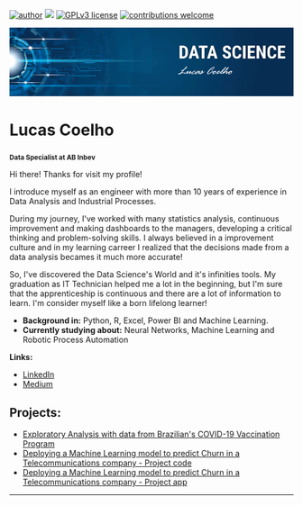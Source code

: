 [![author](https://img.shields.io/badge/author-lucascoelho-red.svg)](https://www.linkedin.com/in/lucas-tcoelho) [![](https://img.shields.io/badge/python-3.10+-blue.svg)](https://www.python.org/downloads/release/python-365/) [![GPLv3 license](https://img.shields.io/badge/License-GPLv3-blue.svg)](http://perso.crans.org/besson/LICENSE.html) [![contributions welcome](https://img.shields.io/badge/contributions-welcome-brightgreen.svg?style=flat)](https://github.com/LucasTouzoCoelho/data_science/issues)

<p align="center">
  <img src="banner.png" >
</p>

# Lucas Coelho
<sub>**Data Specialist at AB Inbev**</sub>

Hi there! Thanks for visit my profile!

I introduce myself as an engineer with more than 10 years of experience in Data Analysis and Industrial Processes. 

During my journey, I've worked with many statistics analysis, continuous improvement and making dashboards to the managers, developing a critical thinking and problem-solving skills. I always believed in a improvement culture and in my learning carreer I realized that the decisions made from a data analysis becames it much more accurate!

So, I've discovered the Data Science's World and it's infinities tools. My graduation as IT Technician helped me a lot in the beginning, but I'm sure that the apprenticeship is continuous and there are a lot of information to learn. I'm consider myself like a born lifelong learner!

* **Background in:** Python, R, Excel, Power BI and Machine Learning. 
* **Currently studying about:** Neural Networks, Machine Learning and Robotic Process Automation

**Links:**
* [LinkedIn](https://www.linkedin.com/in/lucas-tcoelho/)
* [Medium](https://medium.com/@lucastouzopro)


## Projects:

* [Exploratory Analysis with data from Brazilian's COVID-19 Vaccination Program](https://github.com/LucasTouzoCoelho/EDA-Covid-19)
* [Deploying a Machine Learning model to predict Churn in a Telecommunications company - Project code](https://github.com/LucasTouzoCoelho/churn-model-deploy)
* [Deploying a Machine Learning model to predict Churn in a Telecommunications company - Project app](https://churn-model-deploy-fyzrdgqh9kgybkkquies3h.streamlit.app/)
  
---
